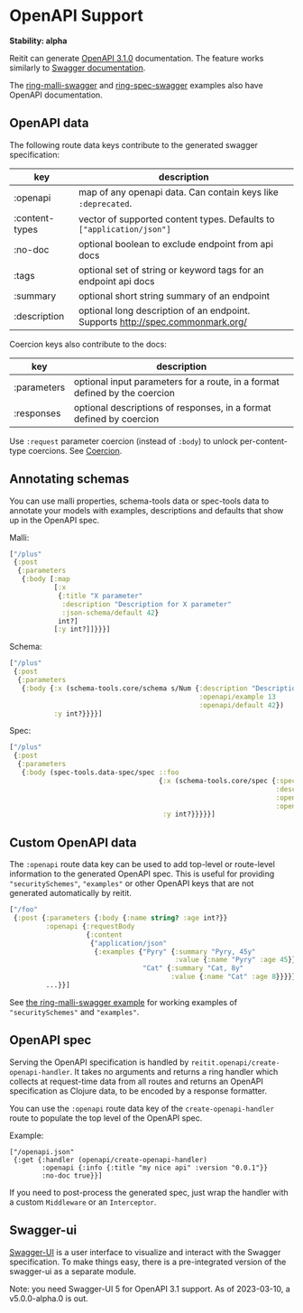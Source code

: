 # OpenAPI Support

**Stability: alpha**

Reitit can generate [OpenAPI 3.1.0](https://spec.openapis.org/oas/v3.1.0)
documentation. The feature works similarly to [Swagger documentation](swagger.md).

The
[ring-malli-swagger](../../examples/ring-malli-swagger)
and
[ring-spec-swagger](../../examples/ring-spec-swagger)
examples also
have OpenAPI documentation.

## OpenAPI data

The following route data keys contribute to the generated swagger specification:

| key            | description |
| ---------------|-------------|
| :openapi       | map of any openapi data. Can contain keys like `:deprecated`.
| :content-types | vector of supported content types. Defaults to `["application/json"]`
| :no-doc        | optional boolean to exclude endpoint from api docs
| :tags          | optional set of string or keyword tags for an endpoint api docs
| :summary       | optional short string summary of an endpoint
| :description   | optional long description of an endpoint. Supports http://spec.commonmark.org/

Coercion keys also contribute to the docs:

| key           | description |
| --------------|-------------|
| :parameters   | optional input parameters for a route, in a format defined by the coercion
| :responses    | optional descriptions of responses, in a format defined by coercion

Use `:request` parameter coercion (instead of `:body`) to unlock per-content-type coercions. See [Coercion](coercion.md).

## Annotating schemas

You can use malli properties, schema-tools data or spec-tools data to
annotate your models with examples, descriptions and defaults that
show up in the OpenAPI spec.

Malli:

```clj
["/plus"
 {:post
  {:parameters
   {:body [:map
           [:x
            {:title "X parameter"
             :description "Description for X parameter"
             :json-schema/default 42}
            int?]
           [:y int?]]}}}]
```

Schema:

```clj
["/plus"
 {:post
  {:parameters
   {:body {:x (schema-tools.core/schema s/Num {:description "Description for X parameter"
                                               :openapi/example 13
                                               :openapi/default 42})
           :y int?}}}}]
```

Spec:

```clj
["/plus"
 {:post
  {:parameters
   {:body (spec-tools.data-spec/spec ::foo
                                     {:x (schema-tools.core/spec {:spec int?
                                                                  :description "Description for X parameter"
                                                                  :openapi/example 13
                                                                  :openapi/default 42})
                                      :y int?}}}}}]
```

## Custom OpenAPI data

The `:openapi` route data key can be used to add top-level or
route-level information to the generated OpenAPI spec. This is useful
for providing `"securitySchemes"`, `"examples"` or other OpenAPI keys
that are not generated automatically by reitit.

```clj
["/foo"
 {:post {:parameters {:body {:name string? :age int?}}
         :openapi {:requestBody
                   {:content
                    {"application/json"
                     {:examples {"Pyry" {:summary "Pyry, 45y"
                                         :value {:name "Pyry" :age 45}}
                                 "Cat" {:summary "Cat, 8y"
                                        :value {:name "Cat" :age 8}}}}}}}
         ...}}]
```

See [the ring-malli-swagger example](../../examples/ring-malli-swagger) for
working examples of `"securitySchemes"` and `"examples"`.

## OpenAPI spec

Serving the OpenAPI specification is handled by `reitit.openapi/create-openapi-handler`. It takes no arguments and returns a ring handler which collects at request-time data from all routes and returns an OpenAPI specification as Clojure data, to be encoded by a response formatter.

You can use the `:openapi` route data key of the `create-openapi-handler` route to populate the top level of the OpenAPI spec.

Example:

```
["/openapi.json"
 {:get {:handler (openapi/create-openapi-handler)
        :openapi {:info {:title "my nice api" :version "0.0.1"}}
        :no-doc true}}]
```

If you need to post-process the generated spec, just wrap the handler with a custom `Middleware` or an `Interceptor`.

## Swagger-ui

[Swagger-UI](https://github.com/swagger-api/swagger-ui) is a user interface to visualize and interact with the Swagger specification. To make things easy, there is a pre-integrated version of the swagger-ui as a separate module.

Note: you need Swagger-UI 5 for OpenAPI 3.1 support. As of 2023-03-10, a v5.0.0-alpha.0 is out.
